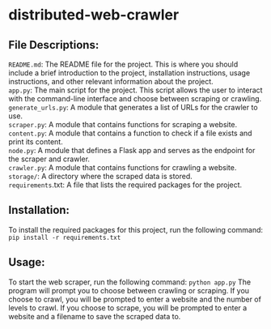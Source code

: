 # distributed-web-crawler

## File Descriptions:

`README.md`: The README file for the project. This is where you should include a brief introduction to the project, installation instructions, usage instructions, and other relevant information about the project.<br />
`app.py`: The main script for the project. This script allows the user to interact with the command-line interface and choose between scraping or crawling.<br />
`generate_urls.py`: A module that generates a list of URLs for the crawler to use.<br />
`scraper.py`: A module that contains functions for scraping a website.<br />
`content.py`: A module that contains a function to check if a file exists and print its content.<br />
`node.py`: A module that defines a Flask app and serves as the endpoint for the scraper and crawler.<br />
`crawler.py`: A module that contains functions for crawling a website.<br />
`storage/`: A directory where the scraped data is stored.<br />
`requirements`.txt: A file that lists the required packages for the project.

## Installation:
To install the required packages for this project, run the following command:
`pip install -r requirements.txt
`
## Usage:
To start the web scraper, run the following command:
`
python app.py
`
The program will prompt you to choose between crawling or scraping. If you choose to crawl, you will be prompted to enter a website and the number of levels to crawl. If you choose to scrape, you will be prompted to enter a website and a filename to save the scraped data to.
